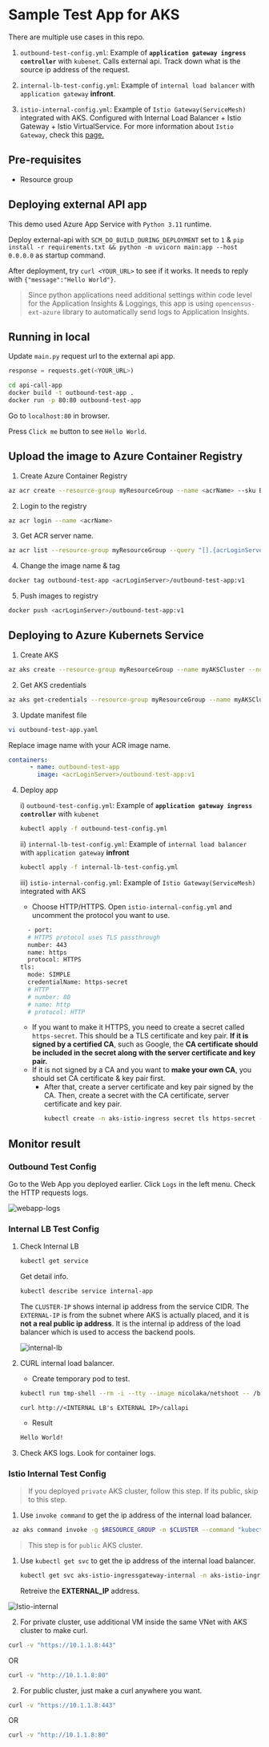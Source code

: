 # Sample Test App for AKS

There are multiple use cases in this repo.

1. `outbound-test-config.yml`: Example of **`application gateway ingress controller`** with `kubenet`. Calls external api. Track down what is the source ip address of the request.
   
2. `internal-lb-test-config.yml`: Example of `internal load balancer` with `application gateway` **infront**. 

3. `istio-internal-config.yml`: Example of `Istio Gateway(ServiceMesh)` integrated with AKS. Configured with Internal Load Balancer + Istio Gateway + Istio VirtualService. For more information about `Istio Gateway`, check this [page.](ISTIO_README.md)

## Pre-requisites
* Resource group

## Deploying external API app

This demo used Azure App Service with `Python 3.11` runtime.

Deploy external-api with `SCM_DO_BUILD_DURING_DEPLOYMENT` set to `1` & `pip install -r requirements.txt && python -m uvicorn main:app --host 0.0.0.0` as startup command.

After deployment, try `curl <YOUR_URL>` to see if it works.
It needs to reply with `{"message":"Hello World"}`.

> Since python applications need additional settings within code level for the Application Insights & Loggings, this app is using `opencensus-ext-azure` library to automatically send logs to Application Insights.

## Running in local

Update `main.py` request url to the external api app.

```python
response = requests.get(<YOUR_URL>)
```

```bash
cd api-call-app
docker build -t outbound-test-app .
docker run -p 80:80 outbound-test-app
```
Go to `localhost:80` in browser.

Press `Click me` button to see `Hello World`.

## Upload the image to Azure Container Registry

1. Create Azure Container Registry
```bash
az acr create --resource-group myResourceGroup --name <acrName> --sku Basic
```

2. Login to the registry
```bash
az acr login --name <acrName>
```

3. Get ACR server name.
```bash
az acr list --resource-group myResourceGroup --query "[].{acrLoginServer:loginServer}" --output table
```

4. Change the image name & tag
```bash
docker tag outbound-test-app <acrLoginServer>/outbound-test-app:v1
```

5. Push images to registry
```bash
docker push <acrLoginServer>/outbound-test-app:v1
```

<!-- ## Editing `outbound-test-app.yaml` manifest file for `Azure CNI`(Advanced Networking)
If you are using Azure CNI(Advanced networking) for the cluster, you need to delete `outbound-test-service` from the manifest file.

This is because when you use `kubenet` as the networking plugin, the pods are assigned an IP address from another subnet from the Azure VNET. This means that the pods do not know each others' IP addresses and cannot communicate with each other directly. They need a single ClusterIP service to be able to communicate with each other.

In conclusion, using `kubenet` would not benefit from using the Application Gateway Ingress Controller as specified in this [documentation](https://azure.microsoft.com/en-us/blog/application-gateway-ingress-controller-for-azure-kubernetes-service/). 

The benefits of using the AGIC are first, reducing the additional hops and connecting directly to the pods and second, using the Application Gateway features such as WAF, URL-based routing, SSL termination, etc. However as mentioned, `kubenet` does not allow the pods to communicate with each other directly and therefore would actually miss the first benefit of using the AGIC.

```yml
apiVersion: apps/v1
kind: Deployment
metadata:
  name: outbound-test-app
spec:
  replicas: 2
  selector:
    matchLabels:
      app: outbound-test-app
  strategy:
    rollingUpdate:
      maxSurge: 1
      maxUnavailable: 1
  minReadySeconds: 5 
  template:
    metadata:
      labels:
        app: outbound-test-app
    spec:
      nodeSelector:
        "beta.kubernetes.io/os": linux
      containers:
      - name: outbound-test-app
        image: voteappacr0626.azurecr.io/outbound-test-app:v1
        ports:
        - containerPort: 80
        resources:
          requests:
            cpu: 250m
          limits:
            cpu: 500m
# ---
# apiVersion: v1
# kind: Service
# metadata:
#   name: outbound-test-service
# spec:
#   #type: LoadBalancer
#   ports:
#   - port: 80
#   selector:
#     app: outbound-test-app
---
apiVersion: networking.k8s.io/v1
kind: Ingress
metadata:
  name: outbound-test-app
  annotations:
    kubernetes.io/ingress.class: azure/application-gateway
spec:
  rules:
  - http:
      paths:
      - backend:
          service:
            name: outbound-test-app #Update here to outbound-test-app
            port:
              number: 80
        path: /
        pathType: Prefix
``` -->

## Deploying to Azure Kubernets Service
1. Create AKS
```bash
az aks create --resource-group myResourceGroup --name myAKSCluster --node-count 1 --enable-addons monitoring --generate-ssh-keys --attach-acr <acrName>
```

2. Get AKS credentials
```bash
az aks get-credentials --resource-group myResourceGroup --name myAKSCluster
```
3. Update manifest file
```bash
vi outbound-test-app.yaml
```
Replace image name with your ACR image name.
```yaml
containers:
      - name: outbound-test-app
        image: <acrLoginServer>/outbound-test-app:v1
```

4. Deploy app 
  
    i) `outbound-test-config.yml`: Example of **`application gateway ingress controller`** with `kubenet`
   ```bash
   kubectl apply -f outbound-test-config.yml
   ``` 

   ii)  `internal-lb-test-config.yml`: Example of `internal load balancer` with `application gateway` **infront**

   ```bash
   kubectl apply -f internal-lb-test-config.yml
   ```
    iii) `istio-internal-config.yml`: Example of `Istio Gateway(ServiceMesh)` integrated with AKS

    * Choose HTTP/HTTPS. Open `istio-internal-config.yml` and uncomment the protocol you want to use.
    ```bash
      - port:
      # HTTPS protocol uses TLS passthrough
      number: 443
      name: https
      protocol: HTTPS
    tls:
      mode: SIMPLE
      credentialName: https-secret
      # HTTP
      # number: 80
      # name: http
      # protocol: HTTP
    ```
    
    * If you want to make it HTTPS, you need to create a secret called `https-secret`. This should be a TLS certificate and key pair. **If it is signed by a certified CA**, such as Google, the **CA certificate should be included in the secret along with the server certificate and key pair.** 
    * If it is not signed by a CA and you want to **make your own CA**, you should set CA certificate & key pair first. 
      * After that, create a server certificate and key pair signed by the CA. Then, create a secret with the CA certificate, server certificate and key pair.
        ```bash
        kubectl create -n aks-istio-ingress secret tls https-secret --key=<KEYFILE> --cert=<CERTFILE>
        ```

## Monitor result
### Outbound Test Config
Go to the Web App you deployed earlier. Click `Logs` in the left menu. Check the HTTP requests logs.

![webapp-logs](./docs/appservice_logs.png)

### Internal LB Test Config
1. Check Internal LB
   ```bash
   kubectl get service
   ```

   Get detail info.
   ```bash
   kubectl describe service internal-app
   ```

   The `CLUSTER-IP` shows internal ip address from the service CIDR. The `EXTERNAL-IP` is from the subnet where AKS is actually placed, and it is **not a real public ip address**. It is the internal ip address of the load balancer which is used to access the backend pools.

   ![internal-lb](./docs/internalapp_info.png)

2. CURL internal load balancer.

   * Create temporary pod to test.
   ```bash
   kubectl run tmp-shell --rm -i --tty --image nicolaka/netshoot -- /bin/bash
   ```

   ```
   curl http://<INTERNAL LB's EXTERNAL IP>/callapi
   ```

   * Result
   ```bash
   Hello World!
   ```


3. Check AKS logs. Look for container logs.

### Istio Internal Test Config
> If you deployed `private` AKS cluster, follow this step. If its public, skip to this step.

1. Use `invoke command` to get the ip address of the internal load balancer.
  ```bash
   az aks command invoke -g $RESOURCE_GROUP -n $CLUSTER --command "kubectl get svc aks-istio-ingressgateway-internal -n aks-istio-ingress"
  ```
> This step is for `public` AKS cluster.

1. Use `kubectl get svc` to get the ip address of the internal load balancer.
    ```bash
    kubectl get svc aks-istio-ingressgateway-internal -n aks-istio-ingress
    ```

    Retreive the **EXTERNAL_IP** address.

  ![Istio-internal](./docs/istio-lb-ip.png)

2. For private cluster, use additional VM inside the same VNet with AKS cluster to make curl.
  ```bash
  curl -v "https://10.1.1.8:443"
  ```

  OR 

  ```bash
  curl -v "http://10.1.1.8:80"
  ```

2. For public cluster, just make a curl anywhere you want.

  ```bash
  curl -v "https://10.1.1.8:443"
  ```

  OR 

  ```bash
  curl -v "http://10.1.1.8:80"
  ```
